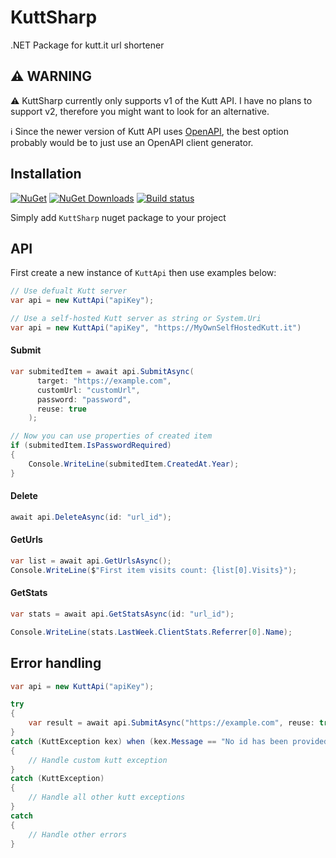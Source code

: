 # KuttSharp
.NET Package for kutt.it url shortener

## ⚠️ WARNING

⚠️ KuttSharp currently only supports v1 of the Kutt API. I have no plans to support v2, therefore you might want to look for an alternative.

ℹ️ Since the newer version of Kutt API uses [OpenAPI](https://www.openapis.org/), the best option probably would be to just use an OpenAPI client generator.


## Installation
[![NuGet](https://img.shields.io/nuget/v/kuttsharp.svg)](https://www.nuget.org/packages/KuttSharp)
[![NuGet Downloads](https://img.shields.io/nuget/dt/KuttSharp.svg)](https://www.nuget.org/packages/KuttSharp)
[![Build status](https://dev.azure.com/Avestura/KuttSharp/_apis/build/status/KuttSharp-.NET%20Desktop-CI)](https://dev.azure.com/Avestura/KuttSharp/_build/latest?definitionId=8)

Simply add `KuttSharp` nuget package to your project

## API
First create a new instance of `KuttApi` then use examples below:
```csharp
// Use defualt Kutt server
var api = new KuttApi("apiKey");

// Use a self-hosted Kutt server as string or System.Uri
var api = new KuttApi("apiKey", "https://MyOwnSelfHostedKutt.it")
```
#### Submit
```csharp
var submitedItem = await api.SubmitAsync(
      target: "https://example.com",
      customUrl: "customUrl",
      password: "password",
      reuse: true
    );

// Now you can use properties of created item
if (submitedItem.IsPasswordRequired)
{
    Console.WriteLine(submitedItem.CreatedAt.Year);
}
```

#### Delete
```csharp
await api.DeleteAsync(id: "url_id");
```

#### GetUrls
```csharp
var list = await api.GetUrlsAsync();
Console.WriteLine($"First item visits count: {list[0].Visits}");
```

#### GetStats
```csharp
var stats = await api.GetStatsAsync(id: "url_id");

Console.WriteLine(stats.LastWeek.ClientStats.Referrer[0].Name);
```

## Error handling
```csharp
var api = new KuttApi("apiKey");

try
{
    var result = await api.SubmitAsync("https://example.com", reuse: true);
}
catch (KuttException kex) when (kex.Message == "No id has been provided.")
{
    // Handle custom kutt exception
}
catch (KuttException)
{
    // Handle all other kutt exceptions
}
catch
{
    // Handle other errors
}
```
